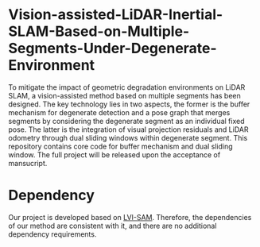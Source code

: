 # Vision-assisted-LiDAR-Inertial-SLAM-Based-on-Multiple-Segments-Under-Degenerate-Environment
To mitigate the impact of geometric degradation environments on LiDAR SLAM, a vision-assisted method based on multiple segments has been designed.
The key technology lies in two aspects, the former is the buffer mechanism for degenerate detection and a pose graph that merges segments by considering the degenerate segment as an individual fixed pose.
The latter is the integration of visual projection residuals and LiDAR odometry through dual sliding windows within degenerate segment.
This repository contains core code for buffer mechanism and dual sliding window. The full project will be released upon the acceptance of mansucript.

# Dependency
Our project is developed based on [LVI-SAM](https://github.com/TixiaoShan/LVI-SAM). Therefore, the dependencies of our method are consistent with it, and there are no additional dependency requirements.








